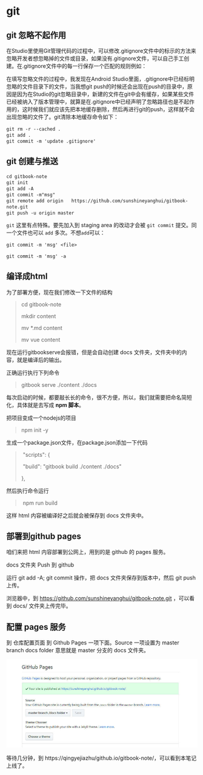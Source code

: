 # git

## git 忽略不起作用

在Studio里使用Git管理代码的过程中，可以修改.gitignore文件中的标示的方法来忽略开发者想忽略掉的文件或目录，如果没有.gitignore文件，可以自己手工创建。在.gitignore文件中的每一行保存一个匹配的规则例如：



在填写忽略文件的过程中，我发现在Android Studio里面，.gitignore中已经标明忽略的文件目录下的文件，当我想git  push的时候还会出现在push的目录中，原因是因为在Studio的git忽略目录中，新建的文件在git中会有缓存，如果某些文件已经被纳入了版本管理中，就算是在.gitignore中已经声明了忽略路径也是不起作用的，这时候我们就应该先把本地缓存删除，然后再进行git的push，这样就不会出现忽略的文件了。git清除本地缓存命令如下：



```git
git rm -r --cached .
git add .
git commit -m 'update .gitignore'
```



## git 创建与推送 



```
cd gitbook-note
git init
git add -A
git commit -m"msg"
git remote add origin   https://github.com/sunshineyanghui/gitbook-note.git
git push -u origin master
```



`git` 这里有点特殊。要先加入到 staging area 的改动才会被 `git commit` 提交。同一个文件也可以 `add` 多次。不想`add`可以：

```
git commit -m 'msg' <file>
```

```
git commit -m 'msg' -a
```

## 编译成html

为了部署方便，现在我们修改一下文件的结构

>   cd gitbook-note
>
> mkdir content
>
>  mv *.md content
>
> mv vue content

现在运行gitbookserve会报错，但是会自动创建 docs 文件夹，文件夹中的内容，就是编译后的输出。

正确运行执行下列命令

>   gitbook serve ./content ./docs

每次启动的时候，都要敲长长的命令，很不方便，所以，我们就需要把命名简短化，具体就是去写成 **npm 脚本**。

把项目变成一个nodejs的项目

>   npm init -y

生成一个package.json文件，在package.json添加一下代码

> ​    "scripts": {
>
> ​          "build": "gitbook build ./content ./docs"
>
> },        

然后执行命令运行

> ​    npm run build

这样 html 内容被编译好之后就会被保存到 docs 文件夹中。

## 部署到github pages

咱们来把 html 内容部署到公网上，用到的是 github 的 pages 服务。

docs 文件夹 Push 到 github

运行 git add -A; git commit 操作，把 docs 文件夹保存到版本中，然后 git push 上传。

浏览器中，到 https://github.com/sunshineyanghui/gitbook-note.git ，可以看到 docs/ 文件夹上传完毕。

## 配置 pages 服务

到 仓库配置页面 到 Github Pages 一项下面。Source 一项设置为 master branch docs folder 意思就是 master 分支的 docs 文件夹。



![haha](assets/7901810-58a6b74791d79061.jpg)



等待几分钟，到 https://qingyejiazhu/github.io/gitbook-note/，可以看到本笔记上线了。



